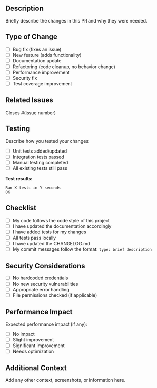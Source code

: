 ## Description
Briefly describe the changes in this PR and why they were needed.

## Type of Change
- [ ] Bug fix (fixes an issue)
- [ ] New feature (adds functionality)
- [ ] Documentation update
- [ ] Refactoring (code cleanup, no behavior change)
- [ ] Performance improvement
- [ ] Security fix
- [ ] Test coverage improvement

## Related Issues
Closes #(issue number)

## Testing
Describe how you tested your changes:
- [ ] Unit tests added/updated
- [ ] Integration tests passed
- [ ] Manual testing completed
- [ ] All existing tests still pass

**Test results:**
```
Ran X tests in Y seconds
OK
```

## Checklist
- [ ] My code follows the code style of this project
- [ ] I have updated the documentation accordingly
- [ ] I have added tests for my changes
- [ ] All tests pass locally
- [ ] I have updated the CHANGELOG.md
- [ ] My commit messages follow the format: `type: brief description`

## Security Considerations
- [ ] No hardcoded credentials
- [ ] No new security vulnerabilities
- [ ] Appropriate error handling
- [ ] File permissions checked (if applicable)

## Performance Impact
Expected performance impact (if any):
- [ ] No impact
- [ ] Slight improvement
- [ ] Significant improvement
- [ ] Needs optimization

## Additional Context
Add any other context, screenshots, or information here.
